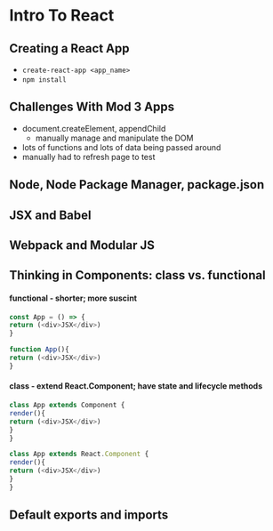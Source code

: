 # Intro To React

## Creating a React App

- `create-react-app <app_name>`
- `npm install`

## Challenges With Mod 3 Apps

- document.createElement, appendChild
  - manually manage and manipulate the DOM
- lots of functions and lots of data being passed around
- manually had to refresh page to test

## Node, Node Package Manager, package.json

## JSX and Babel

## Webpack and Modular JS

## Thinking in Components: class vs. functional

#### functional - shorter; more suscint
```js
const App = () => {
return (<div>JSX</div>)
}

function App(){
return (<div>JSX</div>)
}
```
#### class - extend React.Component; have state and lifecycle methods
```js
class App extends Component {
render(){
return (<div>JSX</div>)
}
}

class App extends React.Component {
render(){
return (<div>JSX</div>)
}
}
```
## Default exports and imports
